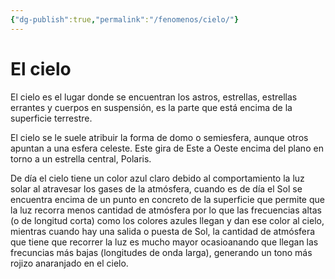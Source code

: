 ```yaml
---
{"dg-publish":true,"permalink":"/fenomenos/cielo/"}
---
```



# El cielo

El cielo es el lugar donde se encuentran los astros, estrellas, estrellas errantes y cuerpos en suspensión, es la parte que está encima de la superficie terrestre.

El cielo se le suele atribuir la forma de domo o semiesfera, aunque otros apuntan a una esfera celeste. Este gira de Este a Oeste encima del plano en torno a un estrella central, Polaris.

De día el cielo tiene un color azul claro debido al comportamiento la luz solar al atravesar los gases de la atmósfera, cuando es de día el Sol se encuentra encima de un punto en concreto de la superficie que permite que la luz recorra menos cantidad de atmósfera por lo que las frecuencias altas (o de longitud corta) como los colores azules llegan y dan ese color al cielo, mientras cuando hay una salida o puesta de Sol, la cantidad de atmósfera que tiene que recorrer la luz es mucho mayor ocasioanando que llegan las frecuncias más bajas (longitudes de onda larga), generando un tono más rojizo anaranjado en el cielo.